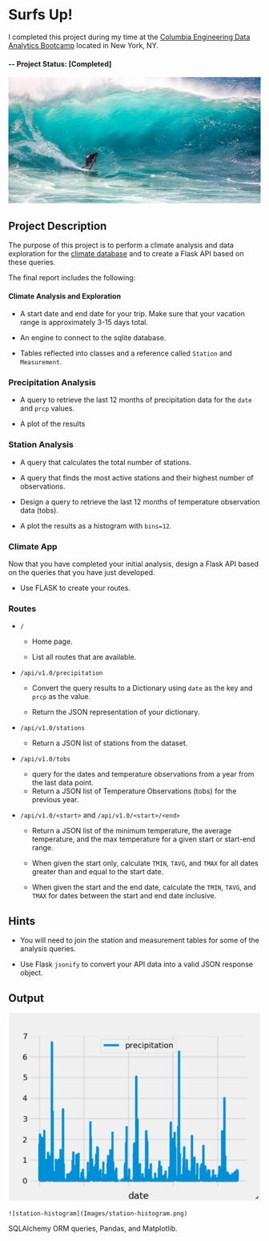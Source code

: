 ﻿# Surfs Up!

I completed this project during my time at the [Columbia Engineering Data Analytics Bootcamp](https://bootcamp.cvn.columbia.edu/data/nyc/landing/?s=Google-Brand&pkw=%2Bdata%20%2Banalytics%20%2Bcolumbia&pcrid=392444639754&pmt=b&utm_source=google&utm_medium=cpc&utm_campaign=%5BS%5D_GRD_Data_Brand_ALL_NYC_BMM_New&utm_term=%2Bdata%20%2Banalytics%20%2Bcolumbia&utm_content=392444639754&s=google&k=%2Bdata%20%2Banalytics%20%2Bcolumbia&gclid=Cj0KCQiA2b7uBRDsARIsAEE9XpFH-2wU0-_7jtxCV_PCkGBR0prlyKtvpF2-nAWU1tO4oYci5h1QStsaAsg5EALw_wcB&gclsrc=aw.ds) located in New York, NY.

#### -- Project Status: [Completed]

![surfs-up.jpeg](Images/surfs-up.jpeg)

## Project Description

The purpose of this project is to perform a climate analysis and data exploration for the [climate database](https://github.com/CarolineDelva/SurfUp-SQL-Alchemy-Project/tree/master/Resources) and to create a Flask API based on these queries.

The final report includes the following:

#### Climate Analysis and Exploration

* A start date and end date for your trip. Make sure that your vacation range is approximately 3-15 days total.

* An engine to connect to the sqlite database.

* Tables reflected into classes and a reference called `Station` and `Measurement`.

### Precipitation Analysis

* A query to retrieve the last 12 months of precipitation data for the `date` and `prcp` values.

* A plot of the results

### Station Analysis

* A query that calculates the total number of stations.

* A query that finds the most active stations and their highest number of observations.
  
* Design a query to retrieve the last 12 months of temperature observation data (tobs).

* A plot the results as a histogram with `bins=12`.

### Climate App

Now that you have completed your initial analysis, design a Flask API based on the queries that you have just developed.

* Use FLASK to create your routes.

### Routes

* `/`

  * Home page.

  * List all routes that are available.

* `/api/v1.0/precipitation`

  * Convert the query results to a Dictionary using `date` as the key and `prcp` as the value.

  * Return the JSON representation of your dictionary.

* `/api/v1.0/stations`

  * Return a JSON list of stations from the dataset.

* `/api/v1.0/tobs`
  * query for the dates and temperature observations from a year from the last data point.
  * Return a JSON list of Temperature Observations (tobs) for the previous year.

* `/api/v1.0/<start>` and `/api/v1.0/<start>/<end>`

  * Return a JSON list of the minimum temperature, the average temperature, and the max temperature for a given start or start-end range.

  * When given the start only, calculate `TMIN`, `TAVG`, and `TMAX` for all dates greater than and equal to the start date.

  * When given the start and the end date, calculate the `TMIN`, `TAVG`, and `TMAX` for dates between the start and end date inclusive.

## Hints

* You will need to join the station and measurement tables for some of the analysis queries.

* Use Flask `jsonify` to convert your API data into a valid JSON response object.

## Output

 ![precipitation](Images/precipitation.png)



    ![station-histogram](Images/station-histogram.png)



SQLAlchemy ORM queries, Pandas, and Matplotlib.
